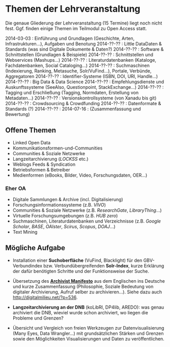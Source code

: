 # Themen der Lehrveranstaltung

Die genaue Gliederung der Lehrveranstaltung (15 Termine) liegt noch nicht fest.
Ggf. finden einige Themen im Teilmodul zu Open Access statt.

2014-03-03
  : Einführung und Grundlagen (Geschichte, Arten, Infrastrukturen...),
    Aufgaben und Benotung
2014-??-??
  : Little DataDaten & Standards (was sind Digitale Dokumente & Daten?)
2014-??-??
  : Software & Schnittstellen (Grundlagen & Beispiele)
2014-??-??
  : Schnittstellen und Webservices (Mashups...)
2014-??-??
  : Literaturdatenbanken (Kataloge, Fachdatenbanken, Social Cataloging...)
2014-??-??
  : Suchmaschinen (Indexierung, Ranking, Metasuche, Solr/VuFind...),
    Portale, Verbünde, Aggregatoren
2014-??-??
  : Identifier-Systeme (ISBN, DOI, URI, Handle...)
2014-??-??
  : Big Data & Data Science 
2014-??-??
  : Empfehlungsdienste und Auskunftssysteme
    (SeeAlso, Questionpoint, StackExchange...)
2014-??-??
  : Tagging und Erschließung
    (Tagging, Normdaten, Erstellung von Metadaten...)
2014-??-??
  : Versionskontrollsysteme (von Xanadu bis git)
2014-??-??
  : Crowdsourcing & Crowdfunding
2014-??-??
  : Datenformate & Standards (?)
2014-??-??
  :
2014-07-16
  : (Zusammenfassung und Bewertung)

## Offene Themen

* Linked Open Data
* Kommunikationsformen-und-Communities
* Communities & Soziale Netzwerke
* Langzeitarchivierung (*LOCKSS* etc.)
* Weblogs Feeds & Syndication
* Betriebsformen & Betreiber
* Medienformen (eBooks, Bilder, Video, Forschungsdaten, OER...)

### Eher OA

* Digitale Sammlungen & Archive (incl. Digitalisierung)
* Forschungsinformationssysteme (z.B. *VIVO*)
* Communities & Soziale Netzwerke (z.B. *ResearchGate*, *LibraryThing*...)
* Virtuelle Forschungsumgebungen (z.B. *HUB zero*)
* Suchmaschinen, Literaturdatenbanken und Verzeichnisse (z.B. *Google Scholar*, *BASE*, *OAIster*, *Scirus*, *Scopus*, *DOAJ*...)
* Text Mining

## Mögliche Aufgabe

* Installation einer **Suchoberfläche** (VuFind, Blacklight) für den
  GBV-Verbundindex bzw. Verbundübergreifenden **Solr-Index**, kurze
  Erklärung der dafür benötigten Schritte und der Funktionsweise der
  Suche.

* Übersetzung des **[Archivist
  Manifesto](http://www.metamute.org/editorial/lab/archivist-manifesto)**
  aus dem Englischen ins Deutsche und kurze Zusammenfassung (Philosophie,
  Soziale Bedeutung von digitaler Archivierung, Aufruf selber zu
  archivieren...). Siehe dazu auch <http://digitalmilieu.net/?p=536>.

* **Langzeitarchivierung an der DNB** (koLibRI, DP4lib, AREDO): was genau
  archiviert die DNB, wieviel wurde schon archiviert, wo liegen die
  Probleme und Grenzen?

* Übersicht und Vergleich von freien Werkzeugen zur Datenvisualisierung 
  (Many Eyes, Data Wrangler...) mit grundsätzlichen Stärken und Grenzen
  sowie den Möglichkeiten Visualisierungen und Daten zu veröffentlichen.

